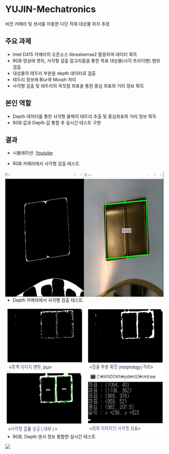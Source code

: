# YUJIN-Mechatronics
비전 카메라 및 센서를 이용한 다단 적재 대상물 위치 추정 

## 주요 과제
* Intel D415 카메라의 오픈소스 librealsense2 활용하여 데이터 획득
* RGB 영상에 엣지, 사각형 검출 알고리즘을 통한 목표 대상물(사각 프라이팬) 범위 검출
* 대상물의 테두리 부분을 depth 데이터로 검출
* 테두리 정보에 Blur와 Morph 처리
* 사각형 검출 및 테두리의 꼭짓점 좌표을 통한 중심 좌표와 거리 정보 획득

## 본인 역할
* Depth 데이터를 통한 사각형 물체의 테두리 추출 및 중심좌표와 거리 정보 획득
* RGB 값과 Depth 값 통합 후 실시간 테스트 구현

## 결과
* 시물레이션: [Youtube](https://youtu.be/Ebg1baApILk)


* RGB 카메라에서 사각형 검출 테스트
<p align="left"> <img src='Images/rgbCam_Rect.jpg' align="left" height="400px">

* Depth 카메라에서 사각형 검출 테스트
<p align="left"> <img src='Images/depthCam_Rect.jpg' align="left" height="400px">

* RGB, Depth 센서 정보 통합한 실시간 테스트
<p align="left"> <img src='Images/iAllObjectLocalized.jpg' align="left" height="400px">
